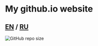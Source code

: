 # My github.io website
## [EN](https://morkovka21vek.github.io/) / [RU](https://morkovka21vek.github.io/ru.html)
![GitHub repo size](https://img.shields.io/github/repo-size/Morkovka21Vek/Morkovka21Vek.github.io)
